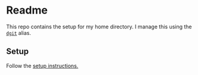 # Readme

This repo contains the setup for my home directory. I manage this using the [`dgit`](https://www.electricmonk.nl/log/2015/06/22/keep-your-home-dir-in-git-with-a-detached-working-directory/) alias.

## Setup

Follow the [setup instructions.](https://www.electricmonk.nl/log/2015/06/22/keep-your-home-dir-in-git-with-a-detached-working-directory/)
